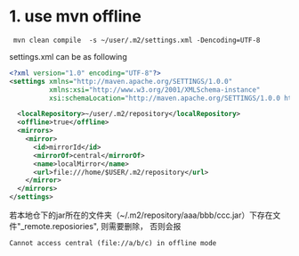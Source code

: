# 1. use mvn offline
```shell
 mvn clean compile  -s ~/user/.m2/settings.xml -Dencoding=UTF-8

```
settings.xml can be as following
```xml
<?xml version="1.0" encoding="UTF-8"?>
<settings xmlns="http://maven.apache.org/SETTINGS/1.0.0"
          xmlns:xsi="http://www.w3.org/2001/XMLSchema-instance"
          xsi:schemaLocation="http://maven.apache.org/SETTINGS/1.0.0 http://maven.apache.org/xsd/settings-1.0.0.xsd">

  <localRepository>~/user/.m2/repository</localRepository>
  <offline>true</offline>
  <mirrors>
    <mirror>
      <id>mirrorId</id>
      <mirrorOf>central</mirrorOf>
      <name>localMirror</name>
      <url>file:///home/$USER/.m2/repository</url>
    </mirror>
  </mirrors>
</settings>

```
若本地仓下的jar所在的文件夹（~/.m2/repository/aaa/bbb/ccc.jar）下存在文件"_remote.reposiories",
则需要删除， 否则会报
```error
Cannot access central (file://a/b/c) in offline mode
```
